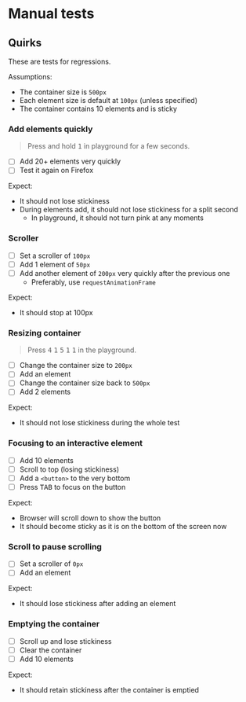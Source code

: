 # Manual tests

## Quirks

These are tests for regressions.

Assumptions:

- The container size is `500px`
- Each element size is default at `100px` (unless specified)
- The container contains 10 elements and is sticky

### Add elements quickly

> Press and hold <kbd>1</kbd> in playground for a few seconds.

- [ ] Add 20+ elements very quickly
- [ ] Test it again on Firefox

Expect:

- It should not lose stickiness
- During elements add, it should not lose stickiness for a split second
  - In playground, it should not turn pink at any moments

### Scroller

- [ ] Set a scroller of `100px`
- [ ] Add 1 element of `50px`
- [ ] Add another element of `200px` very quickly after the previous one
  - Preferably, use `requestAnimationFrame`

Expect:

- It should stop at 100px

### Resizing container

> Press <kbd>4</kbd> <kbd>1</kbd> <kbd>5</kbd> <kbd>1</kbd> <kbd>1</kbd> in the playground.

- [ ] Change the container size to `200px`
- [ ] Add an element
- [ ] Change the container size back to `500px`
- [ ] Add 2 elements

Expect:

- It should not lose stickiness during the whole test

### Focusing to an interactive element

- [ ] Add 10 elements
- [ ] Scroll to top (losing stickiness)
- [ ] Add a `<button>` to the very bottom
- [ ] Press <kbd>TAB</kbd> to focus on the button

Expect:

- Browser will scroll down to show the button
- It should become sticky as it is on the bottom of the screen now

### Scroll to pause scrolling

- [ ] Set a scroller of `0px`
- [ ] Add an element

Expect:

- It should lose stickiness after adding an element

### Emptying the container

- [ ] Scroll up and lose stickiness
- [ ] Clear the container
- [ ] Add 10 elements

Expect:

- It should retain stickiness after the container is emptied
